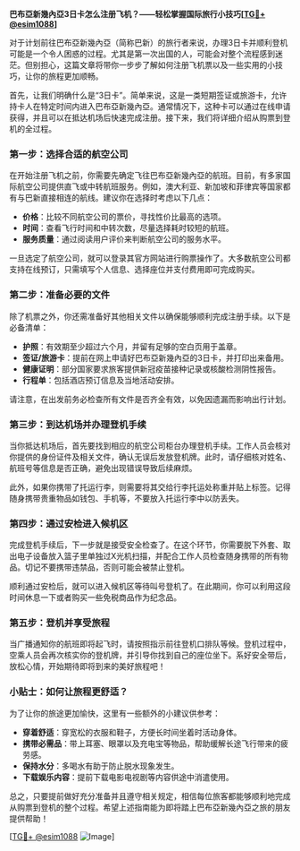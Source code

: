 **巴布亞新幾內亞3日卡怎么注册飞机？——轻松掌握国际旅行小技巧[[TG💪+ @esim1088](https://t.me/s/esim1088)]**

对于计划前往巴布亞新幾內亞（简称巴新）的旅行者来说，办理3日卡并顺利登机可能是一个令人困惑的过程。尤其是第一次出国的人，可能会对整个流程感到迷茫。但别担心，这篇文章将带你一步步了解如何注册飞机票以及一些实用的小技巧，让你的旅程更加顺畅。

首先，让我们明确什么是“3日卡”。简单来说，这是一类短期签证或旅游卡，允许持卡人在特定时间内进入巴布亞新幾內亞。通常情况下，这种卡可以通过在线申请获得，并且可以在抵达机场后快速完成注册。接下来，我们将详细介绍从购票到登机的全过程。

### **第一步：选择合适的航空公司**
在开始注册飞机之前，你需要先确定飞往巴布亞新幾內亞的航班。目前，有多家国际航空公司提供直飞或中转航班服务。例如，澳大利亚、新加坡和菲律宾等国家都有与巴新直接相连的航线。建议你在选择时考虑以下几点：

- **价格**：比较不同航空公司的票价，寻找性价比最高的选项。
- **时间**：查看飞行时间和中转次数，尽量选择耗时较短的航班。
- **服务质量**：通过阅读用户评价来判断航空公司的服务水平。

一旦选定了航空公司，就可以登录其官方网站进行购票操作了。大多数航空公司都支持在线预订，只需填写个人信息、选择座位并支付费用即可完成购买。

### **第二步：准备必要的文件**
除了机票之外，你还需准备好其他相关文件以确保能够顺利完成注册手续。以下是必备清单：

- **护照**：有效期至少超过六个月，并留有足够的空白页用于盖章。
- **签证/旅游卡**：提前在网上申请好巴布亞新幾內亞的3日卡，并打印出来备用。
- **健康证明**：部分国家要求旅客提供新冠疫苗接种记录或核酸检测阴性报告。
- **行程单**：包括酒店预订信息及当地活动安排。

请注意，在出发前务必检查所有文件是否齐全有效，以免因遗漏而影响出行计划。

### **第三步：到达机场并办理登机手续**
当你抵达机场后，首先要找到相应的航空公司柜台办理登机手续。工作人员会核对你提供的身份证件及相关文件，确认无误后发放登机牌。此时，请仔细核对姓名、航班号等信息是否正确，避免出现错误导致后续麻烦。

此外，如果你携带了托运行李，则需要将其交给行李托运处称重并贴上标签。记得随身携带贵重物品如钱包、手机等，不要放入托运行李中以防丢失。

### **第四步：通过安检进入候机区**
完成登机手续后，下一步就是接受安全检查了。在这个环节，你需要脱下外套、取出电子设备放入篮子里单独过X光机扫描，并配合工作人员检查随身携带的所有物品。切记不要携带违禁品，否则可能会被禁止登机。

顺利通过安检后，就可以进入候机区等待叫号登机了。在此期间，你可以利用这段时间休息一下或者购买一些免税商品作为纪念品。

### **第五步：登机并享受旅程**
当广播通知你的航班即将起飞时，请按照指示前往登机口排队等候。登机过程中，空乘人员会再次核实你的登机牌，并引导你找到自己的座位坐下。系好安全带后，放松心情，开始期待即将到来的美好旅程吧！

### **小贴士：如何让旅程更舒适？**
为了让你的旅途更加愉快，这里有一些额外的小建议供参考：

- **穿着舒适**：穿宽松的衣服和鞋子，方便长时间坐着时活动身体。
- **携带必需品**：带上耳塞、眼罩以及充电宝等物品，帮助缓解长途飞行带来的疲劳感。
- **保持水分**：多喝水有助于防止脱水现象发生。
- **下载娱乐内容**：提前下载电影电视剧等内容供途中消遣使用。

总之，只要提前做好充分准备并且遵守相关规定，相信每位旅客都能够顺利地完成从购票到登机的整个过程。希望上述指南能为即将踏上巴布亞新幾內亞之旅的朋友提供帮助！

[[TG💪+ @esim1088](https://t.me/s/esim1088) ![Image](https://i.postimg.cc/4NQfJmqS/Snipaste-2025-05-13-00-14-12.png)]